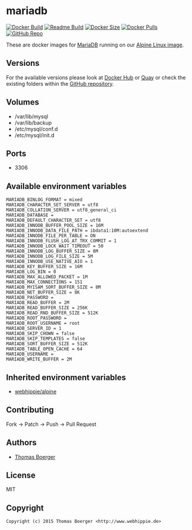 # mariadb

[![Docker Build](https://github.com/dockhippie/mariadb/workflows/docker/badge.svg)](https://github.com/dockhippie/mariadb/actions?query=workflow%3Adocker) [![Readme Build](https://github.com/dockhippie/mariadb/workflows/readme/badge.svg)](https://github.com/dockhippie/mariadb/actions?query=workflow%3Areadme) [![Docker Size](https://img.shields.io/docker/image-size/webhippie/mariadb/latest)](#) [![Docker Pulls](https://img.shields.io/docker/pulls/webhippie/mariadb)](https://hub.docker.com/r/webhippie/mariadb) [![GitHub Repo](https://img.shields.io/badge/github-repo-yellowgreen)](https://github.com/dockhippie/mariadb)

These are docker images for [MariaDB](https://mariadb.org) running on our [Alpine Linux image](https://github.com/dockhippie/alpine).

## Versions

For the available versions please look at [Docker Hub](https://hub.docker.com/r/webhippie/mariadb/tags) or [Quay](https://quay.io/repository/webhippie/mariadb?tab=tags) or check the existing folders within the [GitHub repository](https://github.com/dockhippie/mariadb).

## Volumes

* /var/lib/mysql
* /var/lib/backup
* /etc/mysql/conf.d
* /etc/mysql/init.d

## Ports

* 3306

## Available environment variables

```console
MARIADB_BINLOG_FORMAT = mixed
MARIADB_CHARACTER_SET_SERVER = utf8
MARIADB_COLLATION_SERVER = utf8_general_ci
MARIADB_DATABASE =
MARIADB_DEFAULT_CHARACTER_SET = utf8
MARIADB_INNODB_BUFFER_POOL_SIZE = 16M
MARIADB_INNODB_DATA_FILE_PATH = ibdata1:10M:autoextend
MARIADB_INNODB_FILE_PER_TABLE = ON
MARIADB_INNODB_FLUSH_LOG_AT_TRX_COMMIT = 1
MARIADB_INNODB_LOCK_WAIT_TIMEOUT = 50
MARIADB_INNODB_LOG_BUFFER_SIZE = 8M
MARIADB_INNODB_LOG_FILE_SIZE = 5M
MARIADB_INNODB_USE_NATIVE_AIO = 1
MARIADB_KEY_BUFFER_SIZE = 16M
MARIADB_LOG_BIN = 0
MARIADB_MAX_ALLOWED_PACKET = 1M
MARIADB_MAX_CONNECTIONS = 151
MARIADB_MYISAM_SORT_BUFFER_SIZE = 8M
MARIADB_NET_BUFFER_SIZE = 8K
MARIADB_PASSWORD =
MARIADB_READ_BUFFER = 2M
MARIADB_READ_BUFFER_SIZE = 256K
MARIADB_READ_RND_BUFFER_SIZE = 512K
MARIADB_ROOT_PASSWORD =
MARIADB_ROOT_USERNAME = root
MARIADB_SERVER_ID = 1
MARIADB_SKIP_CHOWN = false
MARIADB_SKIP_TEMPLATES = false
MARIADB_SORT_BUFFER_SIZE = 512K
MARIADB_TABLE_OPEN_CACHE = 64
MARIADB_USERNAME =
MARIADB_WRITE_BUFFER = 2M
```

## Inherited environment variables

*  [webhippie/alpine](https://github.com/dockhippie/alpine#available-environment-variables)

## Contributing

Fork -> Patch -> Push -> Pull Request

## Authors

*  [Thomas Boerger](https://github.com/tboerger)

## License

MIT

## Copyright

```console
Copyright (c) 2015 Thomas Boerger <http://www.webhippie.de>
```
